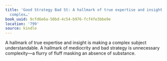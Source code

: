 ```yaml
---
title: 'Good Strategy Bad St: A hallmark of true expertise and insight is making a
  complex…'
book_uuid: 9cfd6e6a-50bd-4c54-b976-fcf4fe3bbe9e
location: '799'
source: kindle
---
```


A hallmark of true expertise and insight is making a complex subject understandable. A hallmark of mediocrity and bad strategy is unnecessary complexity—a flurry of fluff masking an absence of substance.